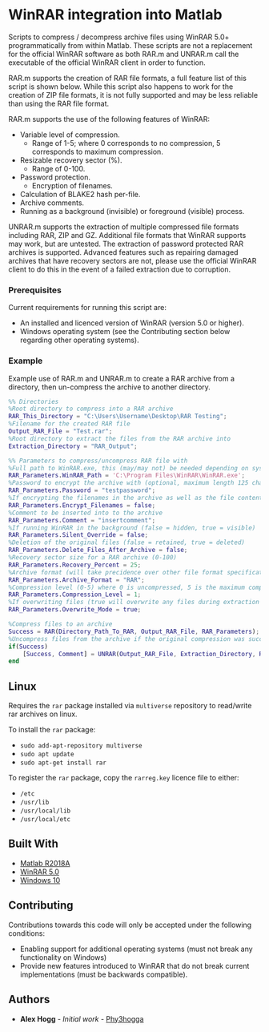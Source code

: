 # WinRAR integration into Matlab

Scripts to compress / decompress archive files using WinRAR 5.0+ programmatically from within Matlab. These scripts are not a replacement for the official WinRAR software as both RAR.m and UNRAR.m call the executable of the official WinRAR client in order to function.

RAR.m supports the creation of RAR file formats, a full feature list of this script is shown below. While this script also happens to work for the creation of ZIP file formats, it is not fully supported and may be less reliable than using the RAR file format. 

RAR.m supports the use of the following features of WinRAR:
* Variable level of compression.
	* Range of 1-5; where 0 corresponds to no compression, 5 corresponds to maximum compression.
* Resizable recovery sector (%).
	* Range of 0-100.
* Password protection.
	* Encryption of filenames.
* Calculation of BLAKE2 hash per-file.
* Archive comments.
* Running as a background (invisible) or foreground (visible) process.

UNRAR.m supports the extraction of multiple compressed file formats including RAR, ZIP and GZ. Additional file formats that WinRAR supports may work, but are untested. The extraction of password protected RAR archives is supported. Advanced features such as repairing damaged archives that have recovery sectors are not, please use the official WinRAR client to do this in the event of a failed extraction due to corruption.

### Prerequisites

Current requirements for running this script are:
* An installed and licenced version of WinRAR (version 5.0 or higher).
* Windows operating system (see the Contributing section below regarding other operating systems).

### Example

Example use of RAR.m and UNRAR.m to create a RAR archive from a directory, then un-compress the archive to another directory. 

```matlab
%% Directories
%Root directory to compress into a RAR archive
RAR_This_Directory = "C:\Users\Username\Desktop\RAR Testing";
%Filename for the created RAR file
Output_RAR_File = "Test.rar";
%Root directory to extract the files from the RAR archive into
Extraction_Directory = "RAR_Output";

%% Parameters to compress/uncompress RAR file with
%Full path to WinRAR.exe, this (may/may not) be needed depending on system enviroment variables
RAR_Parameters.WinRAR_Path = 'C:\Program Files\WinRAR\WinRAR.exe';
%Password to encrypt the archive with (optional, maximum length 125 characters due to WinRAR constraints)
RAR_Parameters.Password = "testpassword";
%If encrypting the filenames in the archive as well as the file contents
RAR_Parameters.Encrypt_Filenames = false;
%Comment to be inserted into to the archive
RAR_Parameters.Comment = "insertcomment";
%If running WinRAR in the background (false = hidden, true = visible)
RAR_Parameters.Silent_Override = false;
%Deletion of the original files (false = retained, true = deleted)
RAR_Parameters.Delete_Files_After_Archive = false;
%Recovery sector size for a RAR archive (0-100)
RAR_Parameters.Recovery_Percent = 25;
%Archive format (will take precidence over other file format specificatons such as in the archive filename)
RAR_Parameters.Archive_Format = "RAR";
%Compression level (0-5) where 0 is uncompressed, 5 is the maximum compression
RAR_Parameters.Compression_Level = 1;
%If overwriting files (true will overwrite any files during extraction of an archive, false will stop extraction and prompt)
RAR_Parameters.Overwrite_Mode = true;

%Compress files to an archive
Success = RAR(Directory_Path_To_RAR, Output_RAR_File, RAR_Parameters);
%Uncompress files from the archive if the original compression was successful
if(Success)
    [Success, Comment] = UNRAR(Output_RAR_File, Extraction_Directory, RAR_Parameters);
end
```

## Linux

Requires the ```rar``` package installed via ```multiverse``` repository to read/write rar archives on linux.

To install the ```rar``` package:
* ```sudo add-apt-repository multiverse```
* ```sudo apt update```
* ```sudo apt-get install rar```

To register the ```rar``` package, copy the ```rarreg.key``` licence file to either:
* ```/etc```
* ```/usr/lib```
* ```/usr/local/lib```
* ```/usr/local/etc```

## Built With

* [Matlab R2018A](https://www.mathworks.com/products/matlab.html)
* [WinRAR 5.0](https://www.rarlab.com/)
* [Windows 10](https://www.microsoft.com/en-gb/software-download/windows10)

## Contributing

Contributions towards this code will only be accepted under the following conditions:
* Enabling support for additional operating systems (must not break any functionality on Windows)
* Provide new features introduced to WinRAR that do not break current implementations (must be backwards compatible).

## Authors

* **Alex Hogg** - *Initial work* - [Phy3hogga](https://github.com/Phy3hogga)
